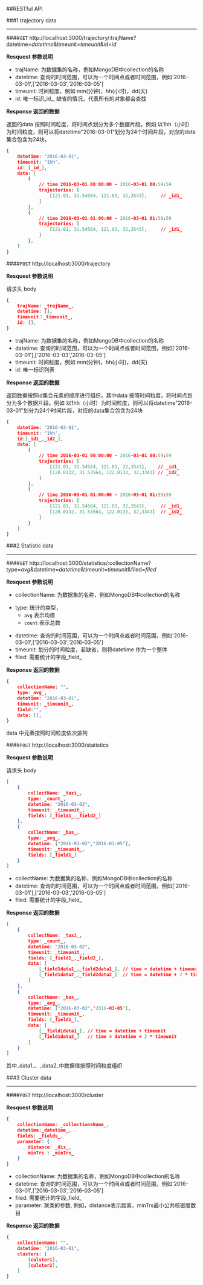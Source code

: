 ##RESTful API

###1 trajectory data

-----

####`GET` http://localhost:3000/trajectory/:trajName?datetime=_datetime_&timeunit=_timeunit_&id=_id_

**Resquest 参数说明**

+ trajName: 为数据集的名称，例如MongoDB中collection的名称
+ datetime: 查询的时间范围，可以为一个时间点或者时间范围，例如'2016-03-01',['2016-03-03','2016-03-05']
+ timeunit: 时间粒度，例如 mm(分钟)，hh(小时)，dd(天)
+ id: 唯一标识_id_, 缺省的情况，代表所有的对象都会查找

**Response 返回的数据**

返回的data 按照时间粒度，将时间点划分为多个数据片段。例如 以1hh（小时）为时间粒度，则可以将datetime"2016-03-01"划分为24个时间片段，对应的data集合包含为24块。

```json
{
    datetime: "2016-03-01",
    timeunit: "1hh",
    id: [_id_],
    data: [
        {
            // time 2016-03-01 00:00:00 ~ 2016-03-01 00:59:59
            trajectories: [
                [121.01, 31.54564, 121.03, 32,3543],     // _id1_
            ]
        },
        {   
            // time 2016-03-01 01:00:00 ~ 2016-03-01 01:59:59
            trajectories: [
                [121.01, 31.54564, 121.03, 32,3543],     // _id1_
            ]
        },
    ]
}
```

####`POST` http://localhost:3000/trajectory

**Resquest 参数说明**

请求头 body

```json
{
    trajName: _trajName_,
    datetime: [],
    timeunit：_timeunit_,
    id: [],
}
```

+ trajName: 为数据集的名称，例如MongoDB中collection的名称
+ datetime: 查询的时间范围，可以为一个时间点或者时间范围，例如['2016-03-01'],['2016-03-03','2016-03-05']
+ timeunit: 时间粒度，例如 mm(分钟)，hh(小时)，dd(天)
+ id: 唯一标识列表

**Response 返回的数据**

返回数据按照id集合元素的顺序进行组织，其中data 按照时间粒度，将时间点划分为多个数据片段。例如 以1hh（小时）为时间粒度，则可以将datetime"2016-03-01"划分为24个时间片段，对应的data集合包含为24块

```json
{
    datetime: "2016-03-01",
    timeunit: "1hh",
    id:[_id1_,_id2_],
    data: [
        {
            // time 2016-03-01 00:00:00 ~ 2016-03-01 00:59:59
            trajectories: [
                [121.01, 31.54564, 121.03, 32,3543],    // _id1_
                [120.0132, 31.53564, 122.0133, 32,3343] // _id2_
            ]
        },
        {
            // time 2016-03-01 01:00:00 ~ 2016-03-01 01:59:59
            trajectories: [
                [121.01, 31.54564, 121.03, 32,3543],     // _id1_
                [120.0132, 31.53564, 122.0133, 32,3343]  // _id2_
            ]
        }
    ]
}
```

###2 Statistic data

----

####`GET` http://localhost:3000/statistics/:collectionName?type=_avg_&datetime=_datetime_&timeunit=_timeunit_&filed=_filed_

**Resquest 参数说明**

+ collectionName: 为数据集的名称，例如MongoDB中collection的名称
- type: 统计的类型，
    + `avg` 表示均值
    + `count` 表示总数
+ datetime: 查询的时间范围，可以为一个时间点或者时间范围，例如'2016-03-01',['2016-03-03','2016-03-05']
+ timeunit: 划分的时间粒度，若缺省，则将datetime 作为一个整体
+ filed: 需要统计的字段_field_

**Response 返回的数据**

```json
{
    collectionName: "",
    type:_avg_,
    datetime: "2016-03-01",
    timeunit: _timeunit_,
    field:"",
    data: [],
}
```

data 中元素按照时间粒度依次排列


####`POST` http://localhost:3000/statistics

**Resquest 参数说明**

请求头 body

```json
[
    {
        collectName: _taxi_,
        type: _count_,
        datetime: "2016-03-02",
        timeunit: _timeunit_,
        fields: [_field1_,_field2_]
    },
    {
        collectName: _bus_,
        type: _avg_,
        datetime: ["2016-03-02","2016-03-05"],
        timeunit: _timeunit_,
        fields: [_field1_]
    }
]
```

+ collectName: 为数据集的名称，例如MongoDB中collection的名称
+ datetime: 查询的时间范围，可以为一个时间点或者时间范围，例如['2016-03-01'],['2016-03-03','2016-03-05']
+ filed: 需要统计的字段_field_

**Response 返回的数据**

```json
[
    {
        collectName: _taxi_,
        type: _count_,
        datetime: "2016-03-02",
        timeunit: _timeunit_,
        fields: [_field1_,_field2_],
        data: [
            [_field1data1_,_field2data1_], // time = datetime + timeunit
            [_field1data2_,_field2data2_]  // time = datetime + 2 * timeunit
        ]
    },
    {
        collectName: _bus_,
        type: _avg_,
        datetime: ["2016-03-02",'2016-03-05'],
        timeunit: _timeunit_,
        fields: [_field1_],
        data: [
            [__field1data1_], // time = datetime + timeunit
            [_field1data2_]   // time = datetime + 2 * timeunit
        ]
    }
]
```
其中_data1_、_data2_中数据值按照时间粒度组织

###3 Cluster data

---

####`POST` http://localhost:3000/cluster

**Resquest 参数说明**

```json
{
    collectionName: _collectionsName_,
    datetime:_datetime_,
    fields: _fields_,
    parameter: {
        distance: _dis_,
        minTrs : _minTrs_
    }
}
```

+ collectionName: 为数据集的名称，例如MongoDB中collection的名称
+ datetime: 查询的时间范围，可以为一个时间点或者时间范围，例如'2016-03-01',['2016-03-03','2016-03-05']
+ filed: 需要统计的字段_field_
+ parameter: 聚类的参数, 例如，distance表示距离，minTrs最小公共核密度数目

**Response 返回的数据**

```json
{
    collectionName: "",
    datetime: "2016-03-01",
    clusters: [
        [culster1],
        [culster2],
    ]
}
```


